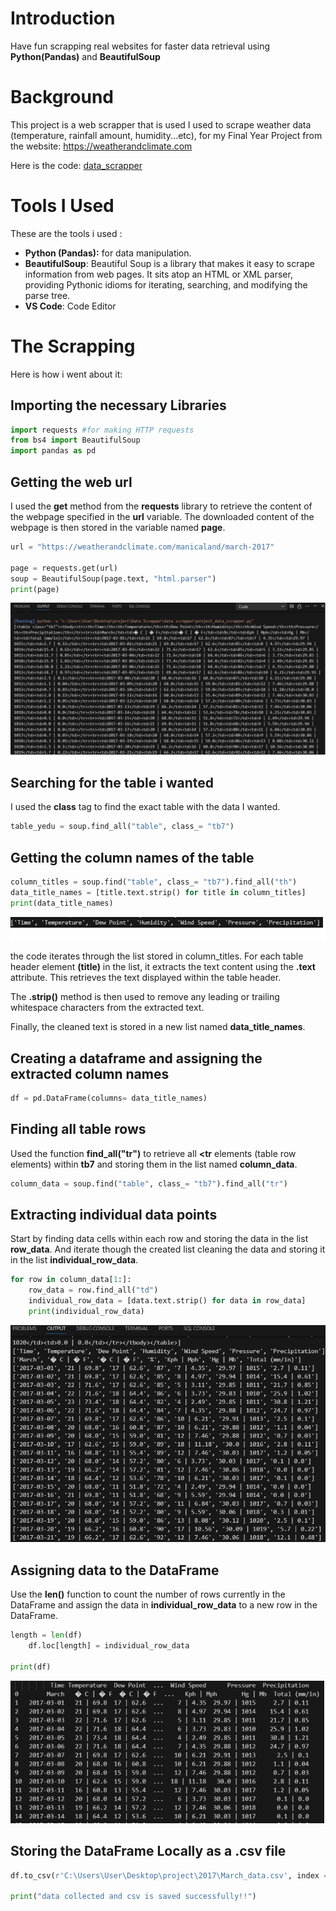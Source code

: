 # Introduction
Have fun scrapping real websites for faster data retrieval using **Python(Pandas)** and **BeautifulSoup** 

# Background
This project is a web scrapper that is used I used to scrape weather data (temperature, rainfall amount, humidity...etc), for my Final Year Project from the website: https://weatherandclimate.com

Here is the code: [data_scrapper](/data%20scrapper/)

# Tools I Used
These are the tools i used :

- **Python (Pandas):**  for data manipulation.
- **BeautifulSoup**: Beautiful Soup is a library that makes it easy to scrape information from web pages. It sits atop an HTML or XML parser, providing Pythonic idioms for iterating, searching, and modifying the parse tree.
- **VS Code**: Code Editor

# The Scrapping
Here is how i went about it:

## Importing the necessary Libraries
```python
import requests #for making HTTP requests
from bs4 import BeautifulSoup
import pandas as pd
```

## Getting the web url
I used the **get** method from the **requests** library to retrieve the content of the webpage specified in the **url** variable.
The downloaded content of the webpage is then stored in the variable named **page**.

```python
url = "https://weatherandclimate.com/manicaland/march-2017"

page = requests.get(url)
soup = BeautifulSoup(page.text, "html.parser")
print(page)
```
![table](/images/table_yedu.png)

## Searching for the table i wanted
I used the **class** tag to find the exact table with the data I wanted.

```python
table_yedu = soup.find_all("table", class_= "tb7")
```

## Getting the column names of the table

```python
column_titles = soup.find("table", class_= "tb7").find_all("th")
data_title_names = [title.text.strip() for title in column_titles]
print(data_title_names)
```
![colum names](/images/column_names.png)

the code iterates through the list stored in column_titles. For each table header element **(title)** in the list, it extracts the text content using the **.text** attribute. This retrieves the text displayed within the table header.

The **.strip()** method is then used to remove any leading or trailing whitespace characters from the extracted text.

Finally, the cleaned text is stored in a new list named **data_title_names**. 

## Creating a dataframe and assigning the extracted column names

```python
df = pd.DataFrame(columns= data_title_names)
```
## Finding all table rows
Used the function **find_all("tr")** to retrieve all  **<tr** elements (table row elements) within **tb7** and storing them  in the list named **column_data**.

```python
column_data = soup.find("table", class_= "tb7").find_all("tr")
```

##  Extracting individual data points
Start by finding data cells within each row and storing the data in the list **row_data**. And iterate though the created list cleaning the data and storing it in the list **individual_row_data**.

```python
for row in column_data[1:]:
    row_data = row.find_all("td")
    individual_row_data = [data.text.strip() for data in row_data]
    print(individual_row_data)
```
![individual_row_data](/images/individual_row-data.png)

## Assigning data to the DataFrame
Use the **len()** function to count the number of rows currently in the DataFrame and assign the data in **individual_row_data**  to a new row in the DataFrame.

```python
length = len(df)
    df.loc[length] = individual_row_data

print(df)
```
![datframe](/images/final_df.png)

## Storing the DataFrame Locally as a .csv file

```python
df.to_csv(r'C:\Users\User\Desktop\project\2017\March_data.csv', index = False)

print("data collected and csv is saved successfully!!")
```